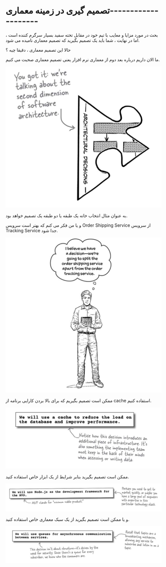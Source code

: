 # تصمیم گیری در زمینه معماری--------------------

بحث در مورد مزایا و معایب با تیم خود در مقابل تخته سفید بسیار سرگرم کننده است ، اما در نهایت ، شما باید یک تصمیم بگیرید که تصمیم معماری نامیده می شود.

حالا این تصمیم معماری ، دقیقا چیه ؟

ما الان داریم درباره بعد دوم از معماری نرم افزار یعنی تصمیم معماری صحبت می کنیم.

![](./Images/Pasted%20image%2020240331210631.png)

به عنوان مثال انتخاب خانه یک طبقه یا دو طبقه یک تصمیم خواهد بود.

و یا من فکر می کنم که بهتر است سرویس Order Shipping Service از سرویس Tracking Service جدا شود.

![](./Images/Pasted%20image%2020240331210803.png)

ممکن است تصمیم بگیریم که برای بالا بردن کارایی برنامه از cache استفاده کنیم.

![](./Images/Pasted%20image%2020240331211051.png)

ممکن است تصمیم بگیرید بنابر شرایط از یک ابزار خاص استفاده کنید.

![](./Images/Pasted%20image%2020240401105406.png)

و یا ممکن است تصمیم بگیرید از یک سبک معماری خاص استفاده کنید.

![](./Images/Pasted%20image%2020240401105449.png)

